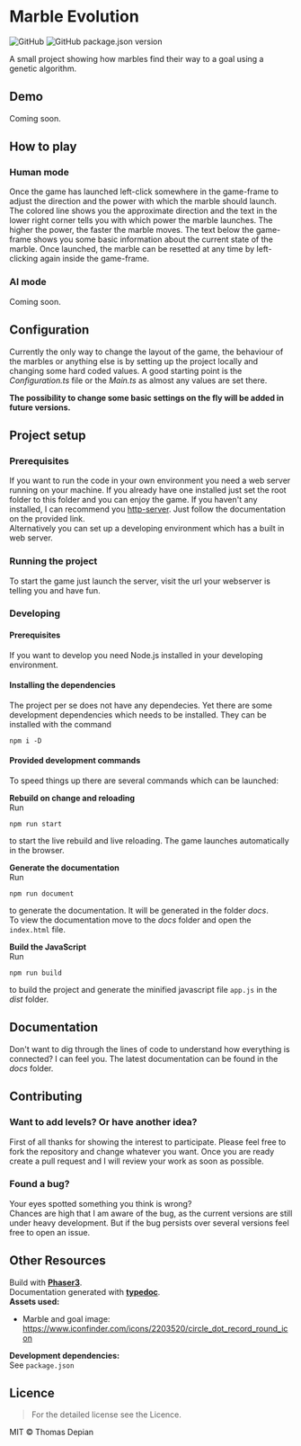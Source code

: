 # Marble Evolution
![GitHub](https://img.shields.io/github/license/ThomasDepian/MarbleEvolution)
![GitHub package.json version](https://img.shields.io/github/package-json/v/ThomasDepian/MarbleEvolution)

A small project showing how marbles find their way to a goal using a genetic algorithm.

## Demo
Coming soon.

## How to play
### Human mode
Once the game has launched left-click somewhere in the game-frame to adjust the direction and the power with which the marble should launch. The colored line shows you the approximate direction and the text in the lower right corner tells you with which power the marble launches. The higher the power, the faster the marble moves.
The text below the game-frame shows you some basic information about the current state of the marble. Once launched, the marble can be resetted at any time by left-clicking again inside the game-frame.
### AI mode
Coming soon.

## Configuration
Currently the only way to change the layout of the game, the behaviour of the marbles or anything else is by setting up the project locally and changing some hard coded values. A good starting point is the _Configuration.ts_ file or the _Main.ts_ as almost any values are set there.

**The possibility to change some basic settings on the fly will be added in future versions.**

## Project setup
### Prerequisites
If you want to run the code in your own environment you need a web server running on your machine.
If you already have one installed just set the root folder to this folder and you can enjoy the game. If you haven't any installed, I can recommend you [http-server](https://www.npmjs.com/package/http-server). Just follow the documentation on the provided link.   
Alternatively you can set up a developing environment which has a built in web server.
### Running the project
To start the game just launch the server, visit the url your webserver is telling you and have fun.
### Developing 
#### Prerequisites
If you want to develop you need Node.js installed in your developing environment.
#### Installing the dependencies
The project per se does not have any dependecies. Yet there are some development dependencies which needs to be installed. They can be installed with the command
```
npm i -D
```
#### Provided development commands
To speed things up there are several commands which can be launched:

**Rebuild on change and reloading**  
Run
```
npm run start
```
to start the live rebuild and live reloading. The game launches automatically in the browser.

**Generate the documentation**  
Run
```
npm run document
```
to generate the documentation. It will be generated in the folder _docs_.  
To view the documentation move to the _docs_ folder and open the `index.html` file.  

**Build the JavaScript**  
Run
```
npm run build
```
to build the project and generate the minified javascript file `app.js` in the _dist_ folder.

## Documentation
Don't want to dig through the lines of code to understand how everything is connected? I can feel you. The latest documentation can be found in the _docs_ folder.


## Contributing
### Want to add levels? Or have another idea?
First of all thanks for showing the interest to participate. Please feel free to fork the repository and change whatever you want. Once you are ready create a pull request and I will review your work as soon as possible.
### Found a bug?
Your eyes spotted something you think is wrong?   
Chances are high that I am aware of the bug, as the current versions are still under heavy development. But if the bug persists over several versions feel free to open an issue. 

## Other Resources
Build with [**Phaser3**](https://phaser.io/phaser3).  
Documentation generated with [**typedoc**](https://typedoc.org/).  
**Assets used:**
- Marble and goal image: https://www.iconfinder.com/icons/2203520/circle_dot_record_round_icon  

**Development dependencies:**  
See `package.json`


## Licence
> For the detailed license see the Licence.

MIT &copy; Thomas Depian


